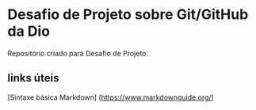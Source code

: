 # Desafio de Projeto sobre Git/GitHub da Dio 
 Repositório criado para Desafio de Projeto.

## links úteis 
[Sintaxe básica Markdown] (https://www.markdownguide.org/)
